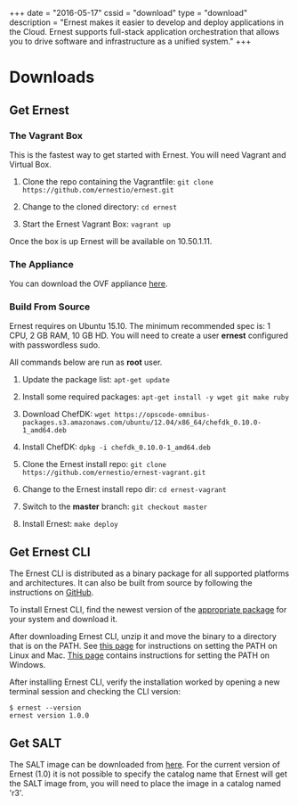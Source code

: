 +++
date = "2016-05-17"
cssid = "download"
type = "download"
description = "Ernest makes it easier to develop and deploy applications in the Cloud. Ernest supports full-stack application orchestration that allows you to drive software and infrastructure as a unified system."
+++

# Downloads

## Get Ernest

### The Vagrant Box

This is the fastest way to get started with Ernest. You will need Vagrant and Virtual Box.

1. Clone the repo containing the Vagrantfile: `git clone https://github.com/ernestio/ernest.git`

2. Change to the cloned directory: `cd ernest`

3. Start the Ernest Vagrant Box: `vagrant up`

Once the box is up Ernest will be available on 10.50.1.11.

### The Appliance

You can download the OVF appliance [here](/downloads/ernest.zip).

### Build From Source

Ernest requires on Ubuntu 15.10. The minimum recommended spec is: 1 CPU, 2 GB RAM, 10 GB HD. You will need to create a user **ernest** configured with passwordless sudo.

All commands below are run as **root** user.

1. Update the package list: `apt-get update`

2. Install some required packages: `apt-get install -y wget git make ruby`

3. Download ChefDK: `wget https://opscode-omnibus-packages.s3.amazonaws.com/ubuntu/12.04/x86_64/chefdk_0.10.0-1_amd64.deb`

4. Install ChefDK: `dpkg -i chefdk_0.10.0-1_amd64.deb`

5. Clone the Ernest install repo: `git clone https://github.com/ernestio/ernest-vagrant.git`

6. Change to the Ernest install repo dir: `cd ernest-vagrant`

7. Switch to the **master** branch: `git checkout master`

8. Install Ernest: `make deploy`

## Get Ernest CLI

The Ernest CLI is distributed as a binary package for all supported platforms and architectures. It can also be built from source by following the instructions on [GitHub](https://github.com/ernestio/ernest-cli).

To install Ernest CLI, find the newest version of the [appropriate package](https://github.com/ErnestIO/ernest-cli/releases) for your system and download it.

After downloading Ernest CLI, unzip it and move the binary to a directory that is on the PATH. See [this page](http://stackoverflow.com/questions/14637979/how-to-permanently-set-path-on-linux) for instructions on setting the PATH on Linux and Mac. [This page](http://stackoverflow.com/questions/1618280/where-can-i-set-path-to-make-exe-on-windows) contains instructions for setting the PATH on Windows.

After installing Ernest CLI, verify the installation worked by opening a new terminal session and checking the CLI version:

```
$ ernest --version
ernest version 1.0.0

```

## Get SALT

The SALT image can be downloaded from [here](/downloads/r3-salt-master.zip). For the current version of Ernest (1.0) it is not possible to specify the catalog name that Ernest will get the SALT image from, you will need to place the image in a catalog named 'r3'.